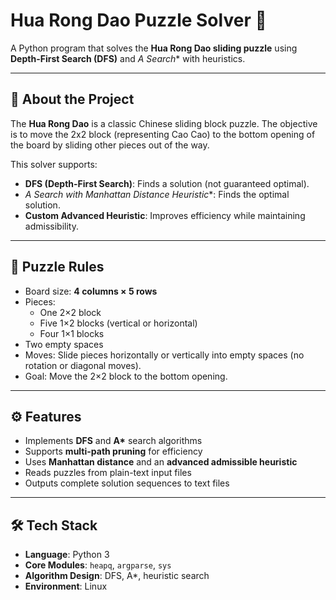 # Hua Rong Dao Puzzle Solver 🎲

A Python program that solves the **Hua Rong Dao sliding puzzle** using **Depth-First Search (DFS)** and **A* Search** with heuristics.  

---

## 📖 About the Project

The **Hua Rong Dao** is a classic Chinese sliding block puzzle. The objective is to move the 2x2 block (representing Cao Cao) to the bottom opening of the board by sliding other pieces out of the way.

This solver supports:
- **DFS (Depth-First Search)**: Finds a solution (not guaranteed optimal).  
- **A* Search with Manhattan Distance Heuristic**: Finds the optimal solution.  
- **Custom Advanced Heuristic**: Improves efficiency while maintaining admissibility.

---

## 🧩 Puzzle Rules

- Board size: **4 columns × 5 rows**  
- Pieces:  
  - One 2×2 block  
  - Five 1×2 blocks (vertical or horizontal)  
  - Four 1×1 blocks  
- Two empty spaces  
- Moves: Slide pieces horizontally or vertically into empty spaces (no rotation or diagonal moves).  
- Goal: Move the 2×2 block to the bottom opening.

---

## ⚙️ Features

- Implements **DFS** and **A\*** search algorithms  
- Supports **multi-path pruning** for efficiency  
- Uses **Manhattan distance** and an **advanced admissible heuristic**  
- Reads puzzles from plain-text input files  
- Outputs complete solution sequences to text files  

---

## 🛠️ Tech Stack

- **Language**: Python 3  
- **Core Modules**: `heapq`, `argparse`, `sys`  
- **Algorithm Design**: DFS, A*, heuristic search  
- **Environment**: Linux

